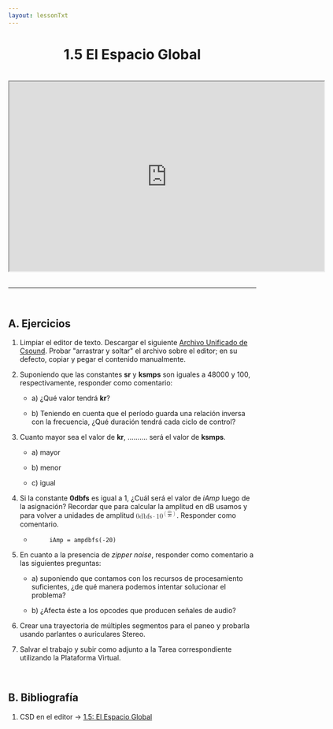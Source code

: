 ```yaml
---
layout: lessonTxt
---
```


# <center>1.5 El Espacio Global</center>

<br>
<div class="video-container">
<iframe src="https://docs.google.com/file/d/1XNMI9zR0k2AO2P3hV-bW9KvYjNdR8xQv/preview" width="640" height="385" allowfullscreen="true"></iframe>
</div>
<br>
<hr>
<br>

## A. Ejercicios


1. Limpiar el editor de texto. Descargar el siguiente <a href="{{site.baseurl}}/lessons/sintesis_aditiva/chapter1/1.1.5/Ejercicio_5.csd">Archivo Unificado de Csound</a>. Probar "arrastrar y soltar" el archivo sobre el editor; en su defecto, copiar y pegar el contenido manualmente.

2. Suponiendo que las constantes <b>sr</b> y <b>ksmps</b> son iguales a 48000 y 100, respectivamente, responder como comentario:
 
      - a) ¿Qué valor tendrá <b>kr</b>?

      - b) Teniendo en cuenta que el período guarda una relación inversa con la frecuencia, ¿Qué duración tendrá cada ciclo de control?
      

3. Cuanto mayor sea el valor de <b>kr</b>, .......... será el valor de <b>ksmps</b>.

      - a) mayor

      - b) menor

      - c) igual
      
      
3. Si la constante <b>0dbfs</b> es igual a 1, ¿Cuál será el valor de <i>iAmp</i> luego de la asignación? Recordar que para calcular la amplitud en dB usamos y para volver a unidades de amplitud <math xmlns="http://www.w3.org/1998/Math/MathML" display="inline"><mstyle displaystyle="true"><mrow><mtext>0dbfs</mtext><mo>&#x22C5;<!-- ⋅ --></mo><msup><mn>10</mn><mrow><mo>(</mo><mfrac><mtext>db</mtext><mn>20</mn></mfrac><mo>)</mo></mrow></msup></mrow></mstyle></math>. Responder como comentario.

      - `     iAmp = ampdbfs(-20)`


4. En cuanto a la presencia de <i>zipper noise</i>, responder como comentario a las siguientes preguntas:

      - a) suponiendo que contamos con los recursos de procesamiento suficientes, ¿de qué manera podemos intentar solucionar el problema?

      - b) ¿Afecta éste a los opcodes que producen señales de audio?

       
5. Crear una trayectoria de múltiples segmentos para el paneo y probarla usando parlantes o auriculares Stereo.

6. Salvar el trabajo y subir como adjunto a la Tarea correspondiente utilizando la Plataforma Virtual.

<br>

## B. Bibliografía

1. CSD en el editor -> <a href="{{site.baseurl}}/lessons/sintesis_aditiva/chapter1/1.1.5/1.1.5.csd">1.5: El Espacio Global</a>

<br>
